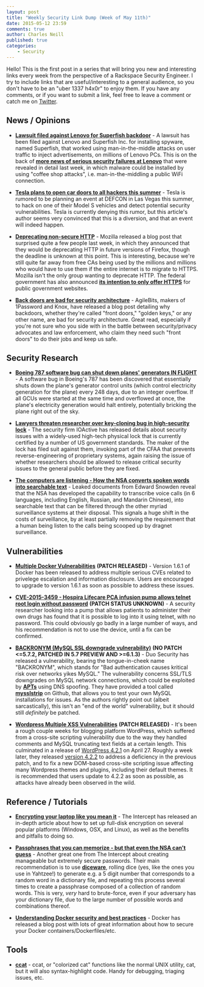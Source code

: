 ```yaml
---
layout: post
title: "Weekly Security Link Dump (Week of May 11th)"
date: 2015-05-12 23:59
comments: true
author: Charles Neill
published: true
categories:
    - Security
---
```


Hello! This is the first post in a series that will bring you new and interesting links every week from the perspective of a Rackspace Security Engineer. I try to include links that are useful/interesting to a general audience, so you don't have to be an "uber 1337 h4x0r" to enjoy them. If you have any comments, or if you want to submit a link, feel free to leave a comment or catch me on [Twitter][twitter].

<!-- more -->

## News / Opinions

- [__Lawsuit filed against Lenovo for Superfish backdoor__][lenovo] - A lawsuit has been filed against Lenovo and Superfish Inc. for installing spyware, named Superfish, that worked using man-in-the-middle attacks on user traffic to inject advertisements, on millions of Lenovo PCs. This is on the back of [__more news of serious security failures at Lenovo__][lenovo2] that were revealed in detail last week, in which malware could be installed by using "coffee shop attacks", i.e. man-in-the-middling a public WiFi connection.

- [__Tesla plans to open car doors to all hackers this summer__][tesla] - Tesla is rumored to be planning an event at DEFCON in Las Vegas this summer, to hack on one of their Model S vehicles and detect potential security vulnerabilities. Tesla is currently denying this rumor, but this article's author seems very convinced that this is a diversion, and that an event will indeed happen.

- [__Deprecating non-secure HTTP__][https] - Mozilla released a blog post that surprised quite a few people last week, in which they announced that they would be deprecating HTTP in future versions of Firefox, though the deadline is unknown at this point. This is interesting, because we're still quite far away from free CAs being used by the millions and millions who would have to use them if the entire internet is to migrate to HTTPS. Mozilla isn't the only group wanting to deprecate HTTP. The federal government has also announced [__its intention to only offer HTTPS__][https2] for public government websites.

- [__Back doors are bad for security architecture__][backdoors] - AgileBits, makers of 1Password and Knox, have released a blog post detailing why backdoors, whether they're called "front doors," "golden keys," or any other name, are bad for security architecture. Great read, especially if you're not sure who you side with in the battle between security/privacy advocates and law enforcement, who claim they need such "front doors" to do their jobs and keep us safe.

## Security Research

- [__Boeing 787 software bug can shut down planes' generators IN FLIGHT__][boeing] - A software bug in Boeing's 787 has been discovered that essentially shuts down the plane's generator control units (which control electricity generation for the plane) every 248 days, due to an integer overflow. If all GCUs were started at the same time and overflowed at once, the plane's electricity generation would halt entirely, potentially bricking the plane right out of the sky.

- [__Lawyers threaten researcher over key-cloning bug in high-security lock__][lock] - The security firm IOActive has released details about security issues with a widely-used high-tech physical lock that is currently certified by a number of US government standards. The maker of the lock has filed suit against them, invoking part of the CFAA that prevents reverse-engineering of proprietary systems, again raising the issue of whether researchers should be allowed to release critical security issues to the general public before they are fixed.

- [__The computers are listening - How the NSA converts spoken words into searchable text__][nsa_speech] - Leaked documents from Edward Snowden reveal that the NSA has developed the capability to transcribe voice calls (in 6 languages, including English, Russian, and Mandarin Chinese), into searchable text that can be filtered through the other myriad surveillance systems at their disposal. This signals a huge shift in the costs of surveillance, by at least partially removing the requirement that a human being listen to the calls being scooped up by dragnet surveillance.

## Vulnerabilities

- [__Multiple Docker Vulnerabilities__][docker_vulns] __(PATCH RELEASED)__ - Version 1.6.1 of Docker has been released to address multiple serious CVEs related to privelege escalation and information disclosure. Users are encouraged to upgrade to version 1.6.1 as soon as possible to address these issues.

- [__CVE-2015-3459 - Hospira Lifecare PCA infusion pump allows telnet root login without password__][pacemaker] __(PATCH STATUS UNKNOWN)__ - A security researcher looking into a pump that allows patients to administer their own drugs has found that it is possible to log into it using telnet, with no password. This could obviously go badly in a large number of ways, and his recommendation is not to use the device, until a fix can be confirmed.

- [__BACKRONYM (MySQL SSL downgrade vulnerability)__][backronym] __(NO PATCH <=5.7.2, PATCHED IN 5.7 PREVIEW AND >=6.1.3)__ - Duo Security has released a vulnerability, bearing the tongue-in-cheek name "BACKRONYM", which stands for "Bad authentication causes kritical risk over networks yikes MySQL." The vulnerability concerns SSL/TLS downgrades on MySQL network connections, which could be exploited by [__APTs__][apt] using DNS spoofing. They have provided a tool called [__mysslstrip__][mysslstrip] on Github, that allows you to test your own MySQL installations for issues. As the authors rightly point out (albeit sarcastically), this isn't an "end of the world" vulnerability, but it should still _definitely_ be patched.

- [__Wordpress Multiple XSS Vulnerabilities__][wordpress] __(PATCH RELEASED)__ - It's been a rough couple weeks for blogging platform WordPress, which suffered from a cross-site scripting vulnerability due to the way they handled comments and MySQL truncating text fields at a certain length. This culminated in a release of [WordPress 4.2.1][wordpress2] on April 27. Roughly a week later, they released [version 4.2.2][wordpress] to address a deficiency in the previous patch, and to fix a new DOM-based cross-site scripting issue affecting many Wordpress themes and plugins, including their default themes. It is recommended that users update to 4.2.2 as soon as possible, as attacks have already been observed in the wild.

## Reference / Tutorials

- [__Encrypting your laptop like you mean it__][disk_encryption] - The Intercept has released an in-depth article about how to set up full-disk encryption on several popular platforms (Windows, OSX, and Linux), as well as the benefits and pitfalls to doing so.

- [__Passphrases that you can memorize - but that even the NSA can't guess__][passphrases] - Another great one from The Intercept about creating manageable but extremely secure passwords. Their main recommendation is to use [__diceware__][passphrases2], rolling dice (yes, like the ones you use in Yahtzee!) to generate e.g. a 5 digit number that corresponds to a random word in a dictionary file, and repeating this process several times to create a passphrase composed of a collection of random words. This is very, _very_ hard to brute-force, even if your adversary has your dictionary file, due to the large number of possible words and combinations thereof.

- [__Understanding Docker security and best practices__][docker_security] - Docker has released a blog post with lots of great information about how to secure your Docker containers/Dockerfiles/etc. 


## Tools

- [__ccat__][ccat] - ccat, or "colorized cat" functions like the normal UNIX utility, cat, but it will also syntax-highlight code. Handy for debugging, triaging issues, etc.


[twitter]: https://twitter.com/ccneill

[lenovo]: https://www.unitedstatescourts.org/federal/cand/284981/1-0.html
[lenovo2]: http://www.bbc.com/news/technology-32607618
[tesla]: http://www.forbes.com/sites/thomasbrewster/2015/04/28/tesla-opening-car-to-hackers/
[https]: https://blog.mozilla.org/security/2015/04/30/deprecating-non-secure-http/
[https2]: https://https.cio.gov/
[backdoors]: https://blog.agilebits.com/2015/04/29/back-doors-are-bad-for-security-architecture/

[boeing]: http://www.theregister.co.uk/2015/05/01/787_software_bug_can_shut_down_planes_generators/?mt=1430935171609
[lock]: http://arstechnica.com/security/2015/05/lawyers-threaten-researcher-over-key-cloning-bug-in-high-security-lock/
[nsa_speech]: https://firstlook.org/theintercept/2015/05/05/nsa-speech-recognition-snowden-searchable-text/

[docker_vulns]: http://www.openwall.com/lists/oss-security/2015/05/07/10
[pacemaker]: https://web.nvd.nist.gov/view/vuln/detail?vulnId=CVE-2015-3459
[backronym]: http://backronym.fail/
[apt]: http://en.wikipedia.org/wiki/Advanced_persistent_threat
[mysslstrip]: https://github.com/duo-labs/mysslstrip
[wordpress]: https://codex.wordpress.org/Version_4.2.2
[wordpress2]: https://wordpress.org/news/2015/04/wordpress-4-2-1/

[disk_encryption]: https://firstlook.org/theintercept/2015/04/27/encrypting-laptop-like-mean/
[passphrases]: https://firstlook.org/theintercept/2015/03/26/passphrases-can-memorize-attackers-cant-guess/
[passphrases2]: https://en.wikipedia.org/wiki/Diceware
[docker_security]: https://blog.docker.com/2015/05/understanding-docker-security-and-best-practices/

[ccat]: https://github.com/jingweno/ccat
